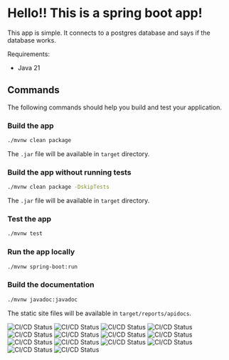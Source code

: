 # Hello!! This is a spring boot app!

This app is simple. It connects to a postgres database and says if the database works.

Requirements:
- Java 21

## Commands
The following commands should help you build and test your application.
### Build the app
```bash
./mvnw clean package
```

The `.jar` file will be available in `target` directory. 

### Build the app without running tests
```bash
./mvnw clean package -DskipTests
```

The `.jar` file will be available in `target` directory.


### Test the app
```bash
./mvnw test
```

### Run the app locally
```bash
./mvnw spring-boot:run
```

### Build the documentation
```bash
./mvnw javadoc:javadoc
```

The static site files will be available in `target/reports/apidocs`.

![CI/CD Status](https://img.shields.io/github/workflow/status/Zaouich123/devops_tp4/CI/CD%20Pipeline?label=CI%2FCD%20Status)
![CI/CD Status](https://img.shields.io/github/workflow/status/Zaouich123/devops_tp4/CI/CD%20Pipeline?label=CI%2FCD%20Status)
![CI/CD Status](https://img.shields.io/github/workflow/status/Zaouich123/devops_tp4/CI/CD%20Pipeline?label=CI%2FCD%20Status)
![CI/CD Status](https://img.shields.io/github/workflow/status/Zaouich123/devops_tp4/CI/CD%20Pipeline?label=CI%2FCD%20Status)
![CI/CD Status](https://img.shields.io/github/workflow/status/Zaouich123/devops_tp4/CI/CD%20Pipeline?label=CI%2FCD%20Status)
![CI/CD Status](https://img.shields.io/github/workflow/status/Zaouich123/devops_tp4/CI/CD%20Pipeline?label=CI%2FCD%20Status)
![CI/CD Status](https://img.shields.io/github/workflow/status/Zaouich123/devops_tp4/CI/CD%20Pipeline?label=CI%2FCD%20Status)
![CI/CD Status](https://img.shields.io/github/workflow/status/Zaouich123/devops_tp4/CI/CD%20Pipeline?label=CI%2FCD%20Status)
![CI/CD Status](https://img.shields.io/github/workflow/status/Zaouich123/devops_tp4/CI/CD%20Pipeline?label=CI%2FCD%20Status)
![CI/CD Status](https://img.shields.io/github/workflow/status/Zaouich123/devops_tp4/CI/CD%20Pipeline?label=CI%2FCD%20Status)
![CI/CD Status](https://img.shields.io/github/workflow/status/Zaouich123/devops_tp4/CI/CD%20Pipeline?label=CI%2FCD%20Status)
![CI/CD Status](https://img.shields.io/github/workflow/status/Zaouich123/devops_tp4/CI/CD%20Pipeline?label=CI%2FCD%20Status)
![CI/CD Status](https://img.shields.io/github/workflow/status/Zaouich123/devops_tp4/CI/CD%20Pipeline?label=CI%2FCD%20Status)
![CI/CD Status](https://img.shields.io/github/workflow/status/Zaouich123/devops_tp4/CI/CD%20Pipeline?label=CI%2FCD%20Status)
